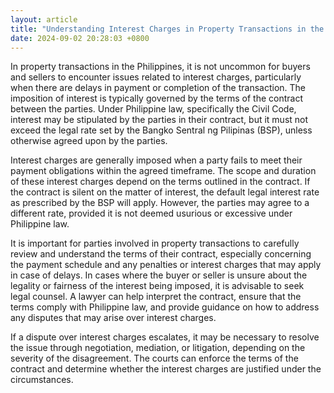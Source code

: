 ```yaml
---
layout: article
title: "Understanding Interest Charges in Property Transactions in the Philippines"
date: 2024-09-02 20:28:03 +0800
---
```


<p>In property transactions in the Philippines, it is not uncommon for buyers and sellers to encounter issues related to interest charges, particularly when there are delays in payment or completion of the transaction. The imposition of interest is typically governed by the terms of the contract between the parties. Under Philippine law, specifically the Civil Code, interest may be stipulated by the parties in their contract, but it must not exceed the legal rate set by the Bangko Sentral ng Pilipinas (BSP), unless otherwise agreed upon by the parties.</p><p>Interest charges are generally imposed when a party fails to meet their payment obligations within the agreed timeframe. The scope and duration of these interest charges depend on the terms outlined in the contract. If the contract is silent on the matter of interest, the default legal interest rate as prescribed by the BSP will apply. However, the parties may agree to a different rate, provided it is not deemed usurious or excessive under Philippine law.</p><p>It is important for parties involved in property transactions to carefully review and understand the terms of their contract, especially concerning the payment schedule and any penalties or interest charges that may apply in case of delays. In cases where the buyer or seller is unsure about the legality or fairness of the interest being imposed, it is advisable to seek legal counsel. A lawyer can help interpret the contract, ensure that the terms comply with Philippine law, and provide guidance on how to address any disputes that may arise over interest charges.</p><p>If a dispute over interest charges escalates, it may be necessary to resolve the issue through negotiation, mediation, or litigation, depending on the severity of the disagreement. The courts can enforce the terms of the contract and determine whether the interest charges are justified under the circumstances.</p>
